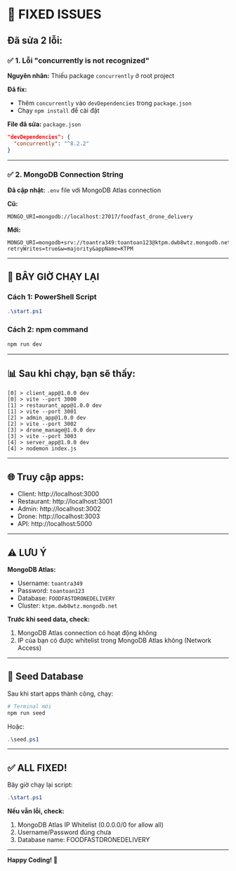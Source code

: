 # 🔧 FIXED ISSUES

## Đã sửa 2 lỗi:

### ✅ 1. Lỗi "concurrently is not recognized"

**Nguyên nhân:** Thiếu package `concurrently` ở root project

**Đã fix:**
- Thêm `concurrently` vào `devDependencies` trong `package.json`
- Chạy `npm install` để cài đặt

**File đã sửa:** `package.json`
```json
"devDependencies": {
  "concurrently": "^8.2.2"
}
```

---

### ✅ 2. MongoDB Connection String

**Đã cập nhật:** `.env` file với MongoDB Atlas connection

**Cũ:**
```
MONGO_URI=mongodb://localhost:27017/foodfast_drone_delivery
```

**Mới:**
```
MONGO_URI=mongodb+srv://toantra349:toantoan123@ktpm.dwb8wtz.mongodb.net/FOODFASTDRONEDELIVERY?retryWrites=true&w=majority&appName=KTPM
```

---

## 🚀 BÂY GIỜ CHẠY LẠI

### Cách 1: PowerShell Script
```powershell
.\start.ps1
```

### Cách 2: npm command
```powershell
npm run dev
```

---

## 📊 Sau khi chạy, bạn sẽ thấy:

```
[0] > client_app@1.0.0 dev
[0] > vite --port 3000
[1] > restaurant_app@1.0.0 dev
[1] > vite --port 3001
[2] > admin_app@1.0.0 dev
[2] > vite --port 3002
[3] > drone_manage@1.0.0 dev
[3] > vite --port 3003
[4] > server_app@1.0.0 dev
[4] > nodemon index.js
```

---

## 🌐 Truy cập apps:

- Client: http://localhost:3000
- Restaurant: http://localhost:3001
- Admin: http://localhost:3002
- Drone: http://localhost:3003
- API: http://localhost:5000

---

## ⚠️ LƯU Ý

**MongoDB Atlas:**
- Username: `toantra349`
- Password: `toantoan123`
- Database: `FOODFASTDRONEDELIVERY`
- Cluster: `ktpm.dwb8wtz.mongodb.net`

**Trước khi seed data, check:**
1. MongoDB Atlas connection có hoạt động không
2. IP của bạn có được whitelist trong MongoDB Atlas không (Network Access)

---

## 🌱 Seed Database

Sau khi start apps thành công, chạy:

```powershell
# Terminal mới
npm run seed
```

Hoặc:
```powershell
.\seed.ps1
```

---

## ✅ ALL FIXED!

Bây giờ chạy lại script:
```powershell
.\start.ps1
```

**Nếu vẫn lỗi, check:**
1. MongoDB Atlas IP Whitelist (0.0.0.0/0 for allow all)
2. Username/Password đúng chưa
3. Database name: FOODFASTDRONEDELIVERY

---

**Happy Coding! 🚀**
